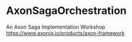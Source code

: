 # AxonSagaOrchestration

An Axon Saga Implementation Workshop  https://www.axoniq.io/products/axon-framework
